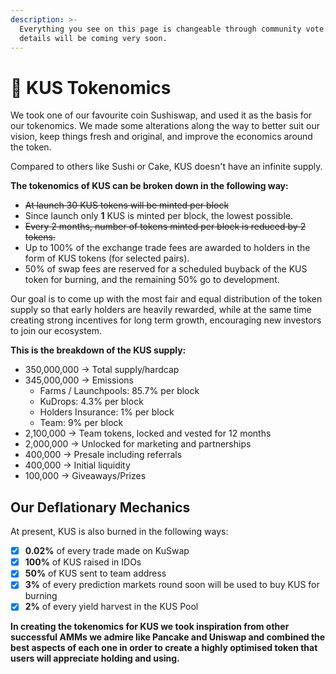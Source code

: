 ```yaml
---
description: >-
  Everything you see on this page is changeable through community vote. DAO
  details will be coming very soon.
---
```


# 🌟 KUS Tokenomics

We took one of our favourite coin Sushiswap, and used it as the basis for our tokenomics. We made some alterations along the way to better suit our vision, keep things fresh and original, and improve the economics around the token.

Compared to others like Sushi or Cake, KUS doesn't have an infinite supply.

**The tokenomics of KUS can be broken down in the following way:**

* ~~At launch 30 KUS tokens will be minted per block~~
* Since launch only **1** KUS is minted per block, the lowest possible.
* ~~Every 2 months, number of tokens minted per block is reduced by 2 tokens.~~
* Up to 100% of the exchange trade fees are awarded to holders in the form of KUS tokens \(for selected pairs\).
* 50% of swap fees are reserved for a scheduled buyback of the KUS token for burning, and the remaining 50% go to development.

Our goal is to come up with the most fair and equal distribution of the token supply so that early holders are heavily rewarded, while at the same time creating strong incentives for long term growth, encouraging new investors to join our ecosystem.

**This is the breakdown of the KUS supply:**

* 350,000,000 → Total supply/hardcap
* 345,000,000 → Emissions 
  * Farms / Launchpools: 85.7% per block 
  * KuDrops: 4.3% per block 
  * Holders Insurance: 1% per block 
  * Team: 9% per block 
* 2,100,000 → Team tokens, locked and vested for 12 months
* 2,000,000 → Unlocked for marketing and partnerships
* 400,000 → Presale including referrals
* 400,000 → Initial liquidity
* 100,000 → Giveaways/Prizes

## **Our Deflationary Mechanics**

At present, KUS is also burned in the following ways:

* [x] **0.02%** of every trade made on KuSwap
* [x] **100%** of KUS raised in IDOs 
* [x] **50%** of KUS sent to team address
* [x] **3%** of every prediction markets round soon will be used to buy KUS for burning
* [x] **2%** of every yield harvest in the KUS Pool

**In creating the tokenomics for KUS we took inspiration from other successful AMMs we admire like Pancake and Uniswap and combined the best aspects of each one in order to create a highly optimised token that users will appreciate holding and using.**

